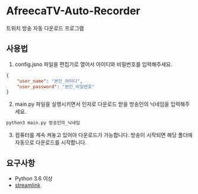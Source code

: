 # AfreecaTV-Auto-Recorder
트위치 방송 자동 다운로드 프로그램

## 사용법
1. config.jsno 파일을 편집기로 열어서 아이디와 비밀번호를 입력해주세요.
```json
{
    "user_name": "본인_아이디",
    "user_password": "본인_비밀번호"
}
```

2. main.py 파일을 실행시키면서 인자로 다운로드 받을 방송인의 닉네임을 입력해주세요.
```bash
python3 main.py 방송인의_닉네임
```

3. 컴퓨터를 계속 켜놓고 있어야 다운로드가 가능합니다. 방송이 시작되면 해당 폴더에 자동으로 다운로드를 시작합니다.

## 요구사항
- Python 3.6 이상
- [streamlink](https://streamlink.github.io)